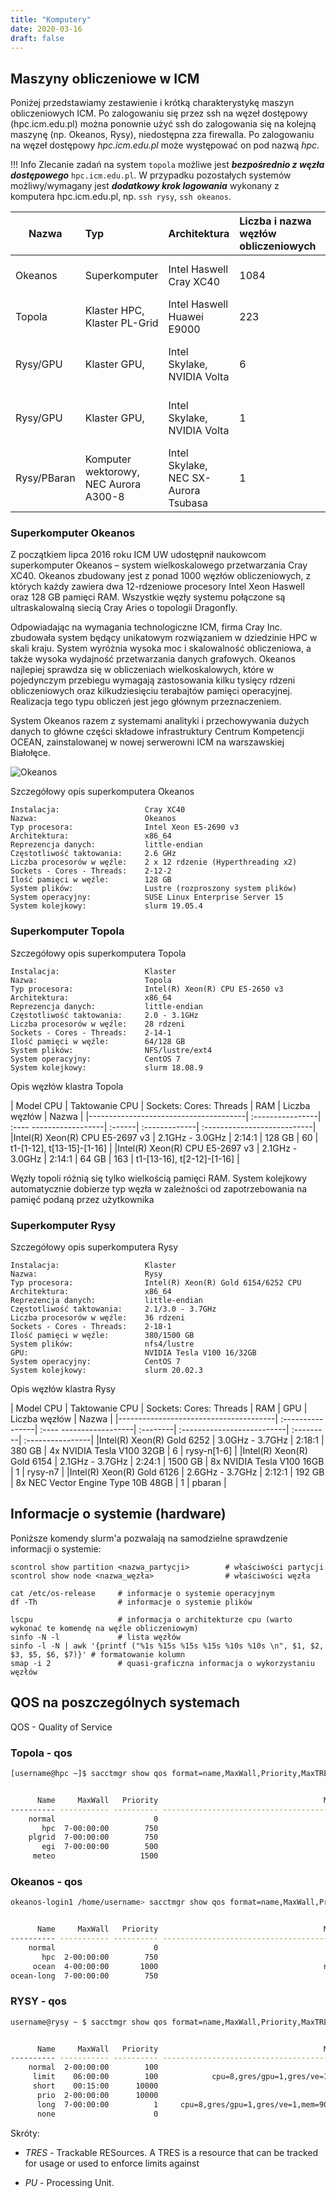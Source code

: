 ```yaml
---
title: "Komputery"
date: 2020-03-16
draft: false
---
```


## Maszyny obliczeniowe w ICM

Poniżej przedstawiamy zestawienie i krótką charakterystykę maszyn obliczeniowych ICM.
Po zalogowaniu się przez ssh na węzeł dostępowy (hpc.icm.edu.pl) można ponownie użyć ssh do zalogowania się na kolejną maszynę (np. Okeanos, Rysy), niedostępna zza firewalla. Po zalogowaniu na węzeł dostępowy *hpc.icm.edu.pl* może występować on pod nazwą *hpc*.

!!! Info
    Zlecanie zadań na system `topola` możliwe jest ***bezpośrednio z węzła dostępowego*** `hpc.icm.edu.pl`.
    W przypadku pozostałych systemów możliwy/wymagany jest ***dodatkowy krok logowania*** wykonany z komputera
    hpc.icm.edu.pl, np. `ssh rysy`, `ssh okeanos`.

| Nazwa      | Typ                           | Architektura                | Liczba i nazwa węzłów obliczeniowych | Parametry węzła obliczeniowego                     |
|----------- | :-----------------------------| :---------------------------| :----------------------------| :--------------------------------------------------|
|Okeanos     | Superkomputer                 | Intel Haswell Cray XC40     | 1084                         | 24 rdzenie, 128 GB pamięci RAM                     |
|Topola      | Klaster HPC, Klaster PL-Grid  | Intel Haswell Huawei E9000  | 223                          | 28 rdzeni, 64 lub 128 GB pamięci RAM               |
|Rysy/GPU    | Klaster GPU,                  | Intel Skylake, NVIDIA Volta | 6                            | 36 rdzenie, 380 GB pamięci RAM, 4x GPU V100 32GB   |
|Rysy/GPU    | Klaster GPU,                  | Intel Skylake, NVIDIA Volta | 1                            | 48 rdzeni, 1500 GB pamięci RAM, 8x GPU V100 16GB   |
|Rysy/PBaran | Komputer wektorowy, NEC Aurora A300-8 | Intel Skylake, NEC SX-Aurora Tsubasa | 1           | 24 rdzenie, 192 GB RAM / 8 x 8 rdzeni, 8 x 48 GB RAM |

### Superkomputer Okeanos

Z początkiem lipca 2016 roku ICM UW udostępnił naukowcom superkomputer Okeanos – system wielkoskalowego przetwarzania Cray XC40. Okeanos zbudowany jest z ponad 1000 węzłów obliczeniowych, z których każdy zawiera dwa 12-rdzeniowe procesory Intel Xeon Haswell oraz 128 GB pamięci RAM. Wszystkie węzły systemu połączone są ultraskalowalną siecią Cray Aries o topologii Dragonfly.

Odpowiadając na wymagania technologiczne ICM, firma Cray Inc. zbudowała system będący unikatowym rozwiązaniem w dziedzinie HPC w skali kraju. System wyróżnia wysoka moc i skalowalność obliczeniowa, a także wysoka wydajność przetwarzania danych grafowych. Okeanos najlepiej sprawdza się w obliczeniach wielkoskalowych, które w pojedynczym przebiegu wymagają zastosowania kilku tysięcy rdzeni obliczeniowych oraz kilkudziesięciu terabajtów pamięci operacyjnej. Realizacja tego typu obliczeń jest jego głównym przeznaczeniem.

System Okeanos razem z systemami analityki i przechowywania dużych danych to główne części składowe infrastruktury Centrum Kompetencji OCEAN, zainstalowanej w nowej serwerowni ICM na warszawskiej Białołęce.

![Okeanos](KomputeryImages/Okeanos_foto.jpg)

Szczegółowy opis superkomputera Okeanos

```text
Instalacja:                   Cray XC40
Nazwa:                        Okeanos
Typ procesora:                Intel Xeon E5-2690 v3
Architektura:                 x86_64
Reprezencja danych:           little-endian
Częstotliwość taktowania:     2.6 GHz
Liczba procesorów w węźle:    2 x 12 rdzenie (Hyperthreading x2)
Sockets - Cores - Threads:    2-12-2
Ilość pamięci w węźle:        128 GB
System plików:                Lustre (rozproszony system plików)
System operacyjny:            SUSE Linux Enterprise Server 15
System kolejkowy:             slurm 19.05.4
```

### Superkomputer Topola

Szczegółowy opis superkomputera Topola

```text
Instalacja:                   Klaster
Nazwa:                        Topola
Typ procesora:                Intel(R) Xeon(R) CPU E5-2650 v3
Architektura:                 x86_64
Reprezencja danych:           little-endian
Częstotliwość taktowania:     2.0 - 3.1GHz
Liczba procesorów w węźle:    28 rdzeni
Sockets - Cores - Threads:    2-14-1
Ilość pamięci w węźle:        64/128 GB
System plików:                NFS/lustre/ext4
System operacyjny:            CentOS 7
System kolejkowy:             slurm 18.08.9
```

Opis węzłów klastra Topola

| Model CPU                             | Taktowanie CPU   | Sockets: Cores: Threads | RAM    | Liczba węzłów | Nazwa                       |
|---------------------------------------| :----------------| :---- ------------------| :------| :-------------| :---------------------------|
|Intel(R) Xeon(R) CPU E5-2697 v3        | 2.1GHz - 3.0GHz  | 2:14:1                  | 128 GB | 60            | t1-[1-12], t[13-15]-[1-16]  |
|Intel(R) Xeon(R) CPU E5-2697 v3        | 2.1GHz - 3.0GHz  | 2:14:1                  | 64  GB | 163           | t1-[13-16], t[2-12]-[1-16]  |

Węzły topoli różnią się tylko wielkością pamięci RAM. System kolejkowy automatycznie dobierze typ węzła w zależności od zapotrzebowania na pamięć podaną przez użytkownika

### Superkomputer Rysy

Szczegółowy opis superkomputera Rysy

```text
Instalacja:                   Klaster
Nazwa:                        Rysy
Typ procesora:                Intel(R) Xeon(R) Gold 6154/6252 CPU
Architektura:                 x86_64
Reprezencja danych:           little-endian
Częstotliwość taktowania:     2.1/3.0 - 3.7GHz
Liczba procesorów w węźle:    36 rdzeni
Sockets - Cores - Threads:    2-18-1
Ilość pamięci w węźle:        380/1500 GB
System plików:                nfs4/lustre
GPU:                          NVIDIA Tesla V100 16/32GB
System operacyjny:            CentOS 7
System kolejkowy:             slurm 20.02.3
```

Opis węzłów klastra Rysy

| Model CPU                             | Taktowanie CPU   | Sockets: Cores: Threads | RAM      | GPU                    | Liczba węzłów | Nazwa            |
|---------------------------------------| :----------------| :---- ------------------| :--------| :--------------------------| :---------| :----------------|
|Intel(R) Xeon(R) Gold 6252             | 3.0GHz - 3.7GHz  | 2:18:1                  | 380 GB   | 4x NVIDIA Tesla V100 32GB  |  6        | rysy-n[1-6]      |
|Intel(R) Xeon(R) Gold 6154             | 2.1GHz - 3.7GHz  | 2:24:1                  | 1500 GB  | 8x NVIDIA Tesla V100 16GB  |  1        | rysy-n7          |
|Intel(R) Xeon(R) Gold 6126             | 2.6GHz - 3.7GHz  | 2:12:1                  | 192 GB   | 8x NEC Vector Engine Type 10B 48GB  |  1        | pbaran           |

## Informacje o systemie (hardware)

Poniższe komendy slurm'a pozwalają na samodzielne sprawdzenie informacji o systemie:

```text
scontrol show partition <nazwa_partycji>        # właściwości partycji
scontrol show node <nazwa_węzła>                # właściwości węzła

cat /etc/os-release     # informacje o systemie operacyjnym
df -Th                  # informacje o systemie plików

lscpu                   # informacja o architekturze cpu (warto wykonać te komendę na węźle obliczeniowym)
sinfo -N -l             # lista węzłów
sinfo -l -N | awk '{printf ("%1s %15s %15s %15s %10s %10s \n", $1, $2, $3, $5, $6, $7)}' # formatowanie kolumn
smap -i 2               # quasi-graficzna informacja o wykorzystaniu węzłów
```

## QOS na poszczególnych systemach

QOS - Quality of Service

### Topola - qos

```.sh
[username@hpc ~]$ sacctmgr show qos format=name,MaxWall,Priority,MaxTRESPU%50


      Name     MaxWall   Priority                                     MaxTRESPU
---------- ----------- ---------- ---------------------------------------------
    normal                      0
       hpc  7-00:00:00        750
    plgrid  7-00:00:00        750
       egi  7-00:00:00        500
     meteo                   1500  
```

### Okeanos - qos

```.sh
okeanos-login1 /home/username> sacctmgr show qos format=name,MaxWall,Priority,MaxTRESPU%50


      Name     MaxWall   Priority                                     MaxTRESPU
---------- ----------- ---------- ---------------------------------------------
    normal                      0
       hpc  2-00:00:00        750
     ocean  4-00:00:00       1000                                     node=1024
ocean-long  7-00:00:00        750                                      node=256
```

### RYSY - qos

```.sh
username@rysy ~ $ sacctmgr show qos format=name,MaxWall,Priority,MaxTRESPU%50


      Name     MaxWall   Priority                                     MaxTRESPU
---------- ----------- ---------- ---------------------------------------------
    normal  2-00:00:00        100                                        node=2
     limit    06:00:00        100            cpu=8,gres/gpu=1,gres/ve=1,mem=90G
     short    00:15:00      10000
      prio  2-00:00:00      10000
      long  7-00:00:00          1     cpu=8,gres/gpu=1,gres/ve=1,mem=90G,node=1
      none                      0                                         cpu=0
```

Skróty:

- *TRES* - Trackable RESources. A TRES is a resource that can be tracked for usage or used to enforce limits against

- *PU* - Processing Unit.

